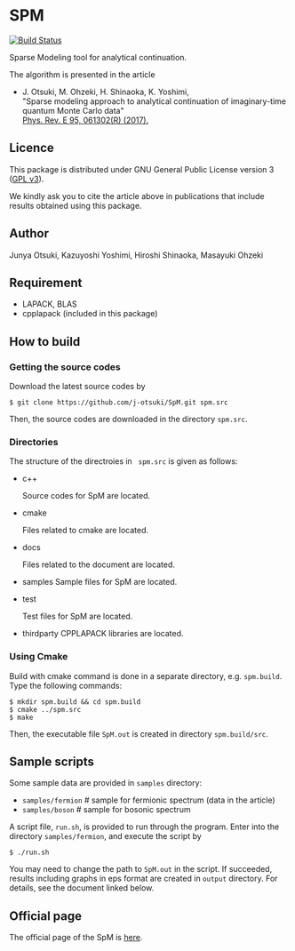 
SPM
====
[![Build Status](https://travis-ci.org/SpM-lab/SpM.svg?branch=master)](https://travis-ci.org/SpM-lab/SpM)

Sparse Modeling tool for analytical continuation.

The algorithm is presented in the article

* J. Otsuki, M. Ohzeki, H. Shinaoka, K. Yoshimi,  
"Sparse modeling approach to analytical continuation of imaginary-time quantum Monte Carlo data"  
[Phys. Rev. E 95, 061302(R) (2017).](https://doi.org/10.1103/PhysRevE.95.061302)

## Licence

This package is distributed under GNU General Public License version 3 ([GPL v3](http://www.gnu.org/licenses/gpl-3.0.en.html)).

We kindly ask you to cite the article above
in publications that include results obtained using this package.

## Author
Junya Otsuki, Kazuyoshi Yoshimi, Hiroshi Shinaoka, Masayuki Ohzeki

## Requirement

* LAPACK, BLAS
* cpplapack (included in this package)


## How to build

### Getting the source codes

Download the latest source codes by

	$ git clone https://github.com/j-otsuki/SpM.git spm.src

Then, the source codes are downloaded in the directory ``spm.src``.



### Directories

The structure of the directroies  in ` spm.src` is given as follows:

- c++

  Source codes for SpM are located.

- cmake

  Files related to cmake are located.

- docs

  Files related to the document are located.

- samples
  Sample files for SpM are located.

- test

  Test files for SpM are located. 

- thirdparty
  CPPLAPACK libraries are located.

  

### Using Cmake

Build with cmake command is done in a separate directory, e.g. ``spm.build``.
Type the following commands:

	$ mkdir spm.build && cd spm.build
	$ cmake ../spm.src
	$ make

Then, the executable file ``SpM.out`` is created in directory ``spm.build/src``.

## Sample scripts

Some sample data are provided in ``samples`` directory:

* ``samples/fermion``  # sample for fermionic spectrum (data in the article)
* ``samples/boson``  # sample for bosonic spectrum

A script file, `run.sh`, is provided to run through the program.
Enter into the directory `samples/fermion`, and execute the script by

    $ ./run.sh

You may need to change the path to ``SpM.out`` in the script.
If succeeded, results including graphs in eps format are created in ``output`` directory.
For details, see the document linked below.


## Official page
The official page of the SpM is [here](https://spm-lab.github.io/SpM/manual/build/html/index.html).  
